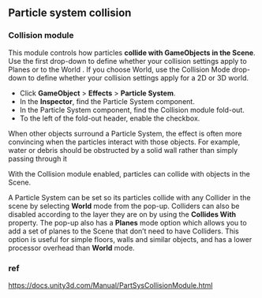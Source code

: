 ## Particle system collision

### Collision module

This module controls how particles **collide with GameObjects in the Scene**. Use the first drop-down to define whether your collision settings apply to Planes or to the World
. If you choose World, use the Collision Mode drop-down to define whether your collision settings apply for a 2D or 3D world.

-   Click **GameObject** > **Effects** > **Particle System**.
-   In the **Inspector**, find the Particle System component.
-   In the Particle System component, find the Collision module fold-out.
-   To the left of the fold-out header, enable the checkbox.


When other objects surround a Particle System, the effect is often more convincing when the particles interact with those objects. For example, water or debris should be obstructed by a solid wall rather than simply passing through it

With the Collision module enabled, particles can collide with objects in the Scene.

A Particle System can be set so its particles collide with any Collider in the scene by selecting **World** mode from the pop-up. Colliders can also be disabled according to the layer they are on by using the **Collides With** property. The pop-up also has a **Planes** mode option which allows you to add a set of planes to the Scene that don’t need to have Colliders. This option is useful for simple floors, walls and similar objects, and has a lower processor overhead than **World** mode.

### ref 
https://docs.unity3d.com/Manual/PartSysCollisionModule.html

